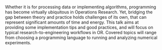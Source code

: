 

Whether it is for processing data or implementing algorithms, programming has become virtually ubiquitous in Operations Research. Yet, bridging the gap between theory and practice holds challenges of its own, that can represent significant amounts of time and energy. This talk aims at providing some implementation tips and good practices, and will focus on typical research-to-engineering workflows in OR. Covered topics will range from choosing a programming language to running and analyzing numerical experiments.
